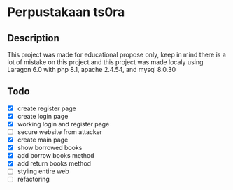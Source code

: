 # Perpustakaan ts0ra

## Description

This project was made for educational propose only, keep in mind there is a lot of mistake on this project and this project was made localy using Laragon 6.0 with php 8.1, apache 2.4.54, and mysql 8.0.30

## Todo

- [x] create register page
- [x] create login page
- [x] working login and register page
- [ ] secure website from attacker
- [x] create main page
- [x] show borrowed books
- [x] add borrow books method
- [x] add return books method
- [ ] styling entire web
- [ ] refactoring
